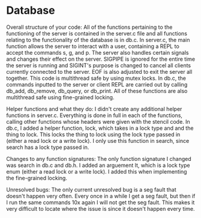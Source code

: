 # Database
Overall structure of your code: All of the functions pertaining to the functioning of the server is contained in the server.c file and all functions relating to the functionality of the database is in db.c. In server.c, the main function allows the server to interact with a user, containing a REPL to accept the commands s, g, and p. The server also handles certain signals and changes their effect on the server. SIGPIPE is ignored for the entire time the server is running and SIGINT's purpose is changed to cancel all clients currently connected to the server. EOF is also adjusted to exit the server all together. This code is multithread safe by using mutex locks. In db.c, the commands inputted to the server or client REPL are carried out by calling db_add, db_remove, db_query, or db_print. All of these functions are also multithread safe using fine-grained locking.

Helper functions and what they do: I didn't create any additional helper functions in server.c. Everything is done in full in each of the functions, calling other functions whose headers were given with the stencil code. In db.c, I added a helper function, lock, which takes in a lock type and and the thing to lock. This locks the thing to lock using the lock type passed in (either a read lock or a write lock). I only use this function in search, since search has a lock type passed in. 

Changes to any function signatures: The only function signature I changed was search in db.c and db.h. I added an arguement lt, which is a lock type enum (either a read lock or a write lock). I added this when implementing the fine-grained locking. 

Unresolved bugs: The only current unresolved bug is a seg fault that doesn't happen very often. Every once in a while I get a seg fault, but then if I run the same commands 10x again I will not get the seg fault. This makes it very difficult to locate where the issue is since it doesn't happen every time. 
